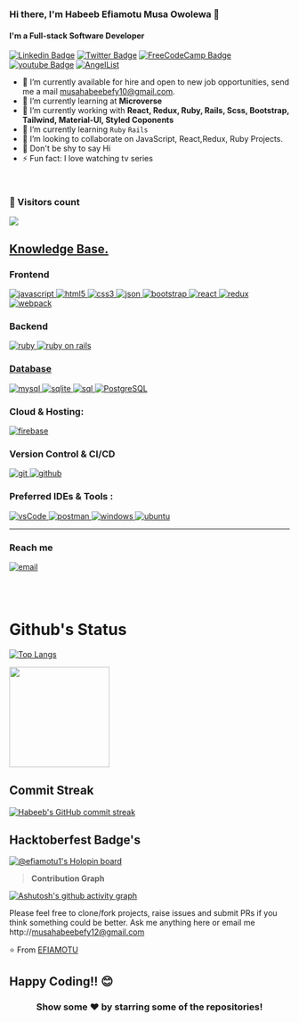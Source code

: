 
<!-- # 𝐇𝐞𝐥𝐥𝐨 World <img src="https://raw.githubusercontent.com/iampavangandhi/iampavangandhi/master/gifs/Hi.gif" width="30px">  -->
### Hi there, **I'm Habeeb Efiamotu Musa Owolewa** 👋
#### I'm a Full-stack Software Developer

[![Linkedin Badge](https://img.shields.io/badge/-Habeeb%20Efiamotu%20Musa-blue?style=flat-square&logo=Linkedin&logoColor=white&link=https://www.linkedin.com/in/musa-habeeb)](https://www.linkedin.com/in/musa-habeeb/)
[![Twitter Badge](https://img.shields.io/badge/-@Efyamotu-1ca0f1?style=flat-square&labelColor=1ca0f1&logo=twitter&logoColor=white&link=https://twitter.com/EFYAMOTU)](https://twitter.com/EFYAMOTU)
[![FreeCodeCamp Badge](https://img.shields.io/badge/-Habeeb_Musa_FreeCodeCamp-0a0a23?style=flat-square&labelColor=0a0a23&logo=freeCodecamp&logoColor=white&link=https://www.freecodecamp.org/Habeeb_Musa)](https://www.freecodecamp.org/Habeeb_Musa)
[![youtube Badge](https://img.shields.io/badge/-Efiamotu_Owolewa_-ff0000?style=flat-square&labelColor=ff0000&logo=youtube&logoColor=white&link=https://www.youtube.com/channel/UChuA4SgdDYk2DHStsy7HEgQ)](https://www.youtube.com/channel/UCvNeZe_2vrPBrMKnO3E6fWg)
[![AngelList](https://img.shields.io/badge/AngelList-%23D4D4D4.svg?style=for-the-badge&logo=AngelList&logoColor=black)](https://angel.co/u/habeeb-efiamotu-musa)
<!-- [![Turing Badge](https://img.shields.io/badge/-Turing_Profile-000000?style=flat-square&labelColor=000000&logo=Turing&logoColor=white&link=https://matching.turing.com/developer-resume/293bcfce2f551f087047859cb8d59b7acb7377c1d50fa2)](https://matching.turing.com/developer-resume/293bcfce2f551f087047859cb8d59b7acb7377c1d50fa2) -->


- 🌱 I’m currently available for hire and open to new job opportunities, send me a mail musahabeebefy10@gmail.com.
- 🌱 I’m currently learning at **Microverse** 
- 🔭 I’m currently working with **React, Redux, Ruby, Rails, Scss, Bootstrap, Tailwind, Material-UI, Styled Coponents**
- 🌱 I’m currently learning `Ruby` `Rails`
- 👯 I’m looking to collaborate on JavaScript, React,Redux, Ruby Projects.
- 🌱 Don't be shy to say Hi
- ⚡ Fun fact: I love watching tv series
<!-- - 🌱 I’m currently working as a front-end developer at **Qolom Company**  -->
<br />
<h3> 👱 Visitors count </h3>
<img src="https://profile-counter.glitch.me/Efiamotu-1/count.svg" />
<p>
<h2><u><b>Knowledge Base.</b></u></h2>

<h3>Frontend</h3>
<p>
	<p>
  <a href="https://developer.mozilla.org/en-US/docs/Web/JavaScript" target="_blank"> 
    <img src="https://img.shields.io/badge/Javascript-F7DF1E.svg?style=for-the-badge&logo=javascript&logoColor=black"
      alt="javascript"/> 
  </a>
  <a href="https://www.w3.org/html/" target="_blank"> 
    <img src="https://img.shields.io/badge/html-E34F26.svg?style=for-the-badge&logo=html5&logoColor=white"
      alt="html5"/> 
  </a>
  <a href="https://www.w3schools.com/css/" target="_blank">
    <img src="https://img.shields.io/badge/css-1572B6.svg?style=for-the-badge&logo=css3&logoColor=white"
      alt="css3"/>
  </a>
   <a href="https://www.json.org/json-en.html" target="_blank">
    <img src="https://img.shields.io/badge/json-5E5C5C?style=for-the-badge&logo=json&logoColor=white"
      alt="json"/>
  </a>
      <a href="https://getbootstrap.com" target="_blank">
    <img src="https://img.shields.io/badge/bootstrap-7952B3.svg?style=for-the-badge&logo=bootstrap&logoColor=white"
      alt="bootstrap"/>
  </a>
  <a href="https://reactjs.org/" target="_blank"> 
    <img src="https://img.shields.io/badge/reactjs-61DAFB.svg?style=for-the-badge&logo=react&logoColor=black"
      alt="react"/> 
  </a>
  <a href="https://redux.js.org" target="_blank"> 
    <img src="https://img.shields.io/badge/redux-764ABC.svg?style=for-the-badge&logo=redux&logoColor=white" alt="redux"/> 
  </a> 
  <a href="https://webpack.js.org" target="_blank">
    <img src="https://img.shields.io/badge/webpack-8DD6F9.svg?style=for-the-badge&logo=webpack&logoColor=black"
      alt="webpack"/>
  </a>

<p>
 <h3>Backend</h3>
<p>
  <a href="https://www.ruby-lang.org/en/" target="_blank"> 
      <img src="https://img.shields.io/badge/Ruby-CC342D?style=for-the-badge&logo=ruby&logoColor=white" alt="ruby"/> 
  </a>
    <a href="https://rubyonrails.org/" target="_blank"> 
      <img src="https://img.shields.io/badge/Ruby_on_Rails-CC0000?style=for-the-badge&logo=ruby-on-rails&logoColor=white" alt="ruby on rails"/> 
</p>  
 <h3>Database</h3>
<p>
  <a href="https://www.mysql.com/" target="_blank"> 
    <img src="https://img.shields.io/badge/MySQL-005C84?style=for-the-badge&logo=mysql&logoColor=white"
      alt="mysql"/>
  </a>
  <a href="https://www.sqlite.org/" target="_blank"> 
    <img src="https://img.shields.io/badge/sqlite-003B57.svg?style=for-the-badge&logo=sqlite&logoColor=white"
      alt="sqlite"/>
  </a> 
      <a href="https://www.w3schools.com/sql/sql_intro.asp" target="_blank"> 
      <img src="https://img.shields.io/badge/SQL-316192?style=for-the-badge&logo=sql&logoColor=white" alt="sql"/> 
  </a>
  </a> 
      <a href="https://www.w3schools.com/sql/sql_intro.asp" target="_blank"> 
      <img src="https://img.shields.io/badge/PostgreSQL-316192?style=for-the-badge&logo=postgresql&logoColor=white" alt="PostgreSQL"/> 
  </a>
</p>
<p>
<h3>Cloud & Hosting:</h3>
<p>
  <a href="https://netlify.com/" target="_blank">
    <img src="https://img.shields.io/badge/netlify-00C7B7.svg?style=for-the-badge&logo=netlify&logoColor=black" alt="firebase"/>
  </a>
  <!-- <a href="https://heroku.com" target="_blank"> 
    <img src="https://img.shields.io/badge/heroku-430098.svg?style=for-the-badge&logo=heroku&logoColor=white"
      alt="heroku"/> 
  </a>  -->
</p>
<p>
<h3>Version Control & CI/CD</h3>
<p>
  <a href="https://git-scm.com/" target="_blank">
    <img src="https://img.shields.io/badge/git-F05032.svg?style=for-the-badge&logo=git&logoColor=white"
      alt="git"/>
  </a>
  <a href="https://github.com/Efiamotu-1" target="_blank">
    <img src="https://img.shields.io/badge/github-181717.svg?style=for-the-badge&logo=github&logoColor=white" alt="github" />
  </a>
</p>
<p>
<h3>Preferred IDEs & Tools :</h3>
<p>
  <a href="https://code.visualstudio.com/" target="_blank">
    <img src="https://img.shields.io/badge/vscode-007ACC.svg?style=for-the-badge&logo=visualstudiocode&logoColor=white" alt="vsCode"/> 
  </a>
  <a href="https://postman.com" target="_blank"> 
    <img src="https://img.shields.io/badge/postman-FF6C37.svg?style=for-the-badge&logo=postman&logoColor=white" alt="postman"/>
  </a>
  <a href="https://www.microsoft.com/fr-fr/windows" target="_blank"> 
    <img src="https://img.shields.io/badge/Windows-0078D6?style=for-the-badge&logo=windows&logoColor=white" alt="windows"/>
  </a>
  <a href="https://ubuntu.com/" target="_blank"> 
    <img src="https://img.shields.io/badge/Ubuntu-E95420?style=for-the-badge&logo=ubuntu&logoColor=white" alt="ubuntu"/>
  </a>
</p>

----



<p>
<h3>Reach me</h3>

<p>
  <a href="mailto:musahabeebefy10@gmail.com@gmail.com?subject=Feedback%20From%20Github&body=Hello," target="_blank">
    <img src="https://img.shields.io/badge/Gmail-D14836?style=for-the-badge&logo=gmail&logoColor=white" alt="email"/>
  </a>
</p>
  

<br><br>

# Github's Status
[![Top Langs](https://github-readme-stats.vercel.app/api/top-langs/?username=Efiamotu-1&layout=compact&langs_count=6&hide=Blade&exclude_repo=mobile-menu,past-project,Questioner,StackOverflow-lite,survey-form,linterstest,Victor-et-Felix,hello-microverse,felix-and-shaili,animated-menus,adopt-an-orphan)](https://github.com/anuraghazra/github-readme-stats)

  <p>
   <a href="https://github.com/Efiamotu-1">
    <img height="180em" src="https://github-readme-stats.vercel.app/api?username=Efiamotu-1&show_icons=true&theme=radical"/>
  </a>
</p>
</h3>

## Commit Streak
[![Habeeb's GitHub commit streak](https://github-readme-streak-stats.herokuapp.com/?user=Efiamotu-1&theme=tokyonight&fire=FFA500&ring=FFA500)](https://git.io/streak-stats)

## Hacktoberfest Badge's
[![@efiamotu1's Holopin board](https://holopin.me/efiamotu1)](https://holopin.io/@efiamotu1)


> **Contribution Graph**

[![Ashutosh's github activity graph](https://activity-graph.herokuapp.com/graph?username=Efiamotu-1&theme=react-dark)](https://github.com/ashutosh00710/github-readme-activity-graph)

<!-- [![Habeeb's wakatime stats](https://github-readme-stats.vercel.app/api/wakatime?username=Efiamotu)](https://github.com/anuraghazra/github-readme-stats)

 -->

Please feel free to clone/fork projects, raise issues and submit PRs if you think something could be better.
Ask me anything here
or email me 
http://musahabeebefy12@gmail.com

⭐️ From [EFIAMOTU](https://github.com/Efiamotu-1)

## Happy Coding!! 😊

<div align="center">

### Show some ❤️ by starring some of the repositories!

</div>


